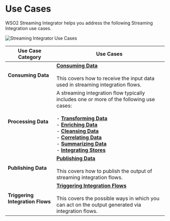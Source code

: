 # Use Cases

WSO2 Streaming Integrator helps you address the following Streaming Integration use cases.

![Streaming Integrator Use Cases](../images/use-cases-overview/use-cases-overview.png)

|**Use Case Category**|**Use Cases**                                                                                   |
|---------------------|------------------------------------------------------------------------------------------------|
|**Consuming Data**   |**[Consuming Data](consuming-messages.md)**<br/> <br/>This covers how to receive the input data used in streaming integration flows.|
|**Processing Data**  |A streaming integration flow typically includes one or more of the following use cases:<br/><br/> - **[Transforming Data](transforming-data.md)**<br/> - **[Enriching Data](enriching-data.md)**<br/> - **[Cleansing Data](cleansing-data.md)**<br/> - **[Correlating Data](correlating-events.md)**<br/> - **[Summarizing Data](summarizing-data.md)**<br/> - **[Integrating Stores](storage-integration.md)**|
|**Publishing Data**  |**[Publishing Data](publishing-data.md)**<br/><br/> This covers how to publish the output of streaming integration flows.|
|**Triggering Integration Flows**|**[Triggering Integration Flows](triggering-integration-flows.md)**<br/><br/> This covers the possible ways in which you can act on the output generated via integration flows.|
